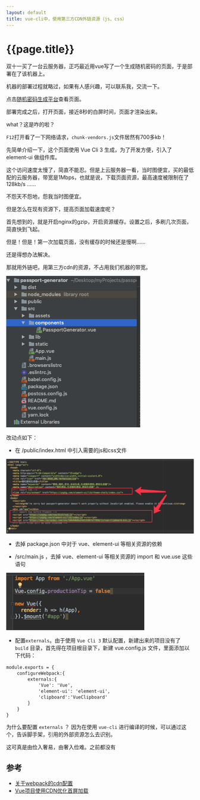 ```yaml
---
layout: default
title: vue-cli中，使用第三方CDN外链资源（js、css）
---
```


# {{page.title}}

双十一买了一台云服务器，正巧最近用vue写了一个生成随机密码的页面，于是部署在了该机器上。

机器的部署过程就略过，如果有人感兴趣，可以联系我，交流一下。

点击[随机密码生成平台](http://password.ecool.fun/)查看页面。

部署完成之后，打开页面，接近8秒的白屏时间，页面才渲染出来。

what？这是咋的啦？

`F12`打开看了一下网络请求，`chunk-vendors.js`文件居然有700多kb！

先简单介绍一下，这个页面使用 Vue Cli 3 生成，为了开发方便，引入了 element-ui 做组件库。

这个访问速度太慢了，简直不能忍。但是上云服务器一看，当时图便宜，买的最低配的云服务器，带宽是1Mbps，也就是说，下载页面资源，最高速度被限制在了 128kb/s ……

不怨天不怨地，怨我当时图便宜。

但是怎么在现有资源下，提高页面加载速度呢？

首先想到的，就是开启nginx的gzip，开启资源缓存。设置之后，多刷几次页面，简直快到飞起。

但是！但是！第一次加载页面，没有缓存的时候还是慢啊……

还是得想办法解决。

那就用外链吧，用第三方cdn的资源，不占用我们机器的带宽。

![代码目录](/static/2018/11/23/QQ20181123-161809.png)

改动点如下：

* 在 /public/index.html 中引入需要的js和css文件

![index.html](/static/2018/11/23/QQ20181123-162513.png)

* 去掉 package.json 中对于 vue、element-ui 等相关资源的依赖

* /src/main.js ，去掉 vue、element-ui 等相关资源的 import 和 vue.use 这些语句

![main.js](/static/2018/11/23/QQ20181123-162930.png)

* 配置`externals`。由于使用 `Vue Cli 3` 默认配置，新建出来的项目没有了 `build` 目录，首先得在项目根目录下，新建 vue.config.js 文件，里面添加以下代码：

```
module.exports = {
    configureWebpack:{
        externals:{
            'Vue': 'Vue',
            'element-ui': 'element-ui',
            'clipboard':'VueClipboard'
        }
    }
}
```

为什么要配置 `externals` ？ 因为在使用 `vue-cli` 进行编译的时候，可以通过这个，告诉脚手架，引用的外部资源怎么去识别。

这可真是由俭入奢易，由奢入俭难。之前都没有

## 参考

* [关于webpack的cdn配置](https://www.cnblogs.com/axel10/p/9483754.html)
* [Vue项目使用CDN优化首屏加载](http://www.cnblogs.com/Fordestiny/p/8684556.html)



